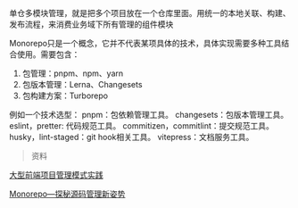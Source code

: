 单仓多模块管理，就是把多个项目放在一个仓库里面。用统一的本地关联、构建、发布流程，来消费业务域下所有管理的组件模块


Monorepo只是一个概念，它并不代表某项具体的技术，具体实现需要多种工具结合使用。需要包含：

1. 包管理：pnpm、npm、yarn
2. 包版本管理：Lerna、Changesets
3. 包构建方案：Turborepo


例如一个技术选型：
pnpm：包依赖管理工具。
changesets：包版本管理工具。
eslint，pretter: 代码规范工具。
commitizen，commitlint：提交规范工具。
husky，lint-staged：git hook相关工具。
vitepress：文档服务工具。


> 资料

[大型前端项目管理模式实践](https://developer.aliyun.com/article/1067018#:~:text=Monorepo%20%E5%85%B6%E5%AE%9E%E4%B8%8D%E6%98%AF%E4%B8%80%E4%B8%AA%E6%96%B0,%E6%89%80%E6%9C%89%E7%AE%A1%E7%90%86%E7%9A%84%E7%BB%84%E4%BB%B6%E6%A8%A1%E5%9D%97%E3%80%82)

[Monorepo—探秘源码管理新姿势](https://cloud.tencent.com/developer/article/1944358)